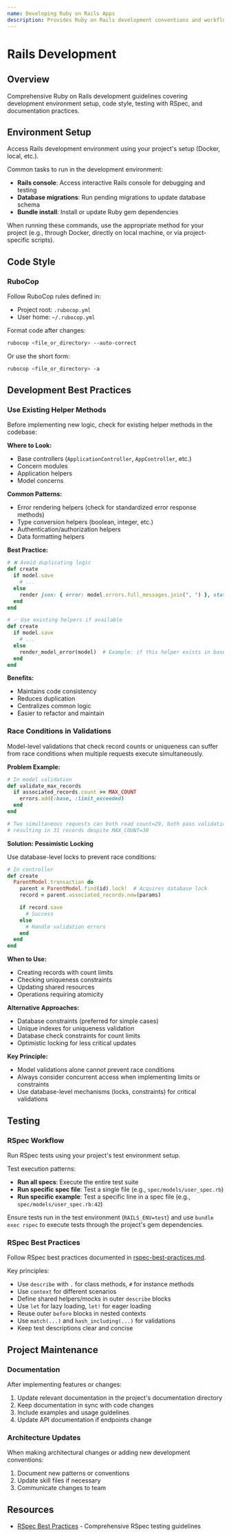 ```yaml
---
name: Developing Ruby on Rails Apps
description: Provides Ruby on Rails development conventions and workflows including RSpec testing, RuboCop formatting, and best practices. Use when developing Rails applications, writing Rails tests, debugging Rails code, or when user mentions Rails, RSpec, RuboCop, or Active Record.
---
```


# Rails Development

## Overview

Comprehensive Ruby on Rails development guidelines covering development environment setup, code style, testing with RSpec, and documentation practices.

## Environment Setup

Access Rails development environment using your project's setup (Docker, local, etc.).

Common tasks to run in the development environment:
- **Rails console**: Access interactive Rails console for debugging and testing
- **Database migrations**: Run pending migrations to update database schema
- **Bundle install**: Install or update Ruby gem dependencies

When running these commands, use the appropriate method for your project (e.g., through Docker, directly on local machine, or via project-specific scripts).

## Code Style

### RuboCop

Follow RuboCop rules defined in:
- Project root: `.rubocop.yml`
- User home: `~/.rubocop.yml`

Format code after changes:

```bash
rubocop <file_or_directory> --auto-correct
```

Or use the short form:

```bash
rubocop <file_or_directory> -a
```

## Development Best Practices

### Use Existing Helper Methods

Before implementing new logic, check for existing helper methods in the codebase:

**Where to Look:**
- Base controllers (`ApplicationController`, `AppController`, etc.)
- Concern modules
- Application helpers
- Model concerns

**Common Patterns:**
- Error rendering helpers (check for standardized error response methods)
- Type conversion helpers (boolean, integer, etc.)
- Authentication/authorization helpers
- Data formatting helpers

**Best Practice:**
```ruby
# ❌ Avoid duplicating logic
def create
  if model.save
    # ...
  else
    render json: { error: model.errors.full_messages.join(", ") }, status: :bad_request
  end
end

# ✅ Use existing helpers if available
def create
  if model.save
    # ...
  else
    render_model_error(model)  # Example: if this helper exists in base controller
  end
end
```

**Benefits:**
- Maintains code consistency
- Reduces duplication
- Centralizes common logic
- Easier to refactor and maintain

### Race Conditions in Validations

Model-level validations that check record counts or uniqueness can suffer from race conditions when multiple requests execute simultaneously.

**Problem Example:**
```ruby
# In model validation
def validate_max_records
  if associated_records.count >= MAX_COUNT
    errors.add(:base, :limit_exceeded)
  end
end

# Two simultaneous requests can both read count=29, both pass validation,
# resulting in 31 records despite MAX_COUNT=30
```

**Solution: Pessimistic Locking**

Use database-level locks to prevent race conditions:

```ruby
# In controller
def create
  ParentModel.transaction do
    parent = ParentModel.find(id).lock!  # Acquires database lock
    record = parent.associated_records.new(params)

    if record.save
      # Success
    else
      # Handle validation errors
    end
  end
end
```

**When to Use:**
- Creating records with count limits
- Checking uniqueness constraints
- Updating shared resources
- Operations requiring atomicity

**Alternative Approaches:**
- Database constraints (preferred for simple cases)
- Unique indexes for uniqueness validation
- Database check constraints for count limits
- Optimistic locking for less critical updates

**Key Principle:**
- Model validations alone cannot prevent race conditions
- Always consider concurrent access when implementing limits or constraints
- Use database-level mechanisms (locks, constraints) for critical validations

## Testing

### RSpec Workflow

Run RSpec tests using your project's test environment setup.

Test execution patterns:
- **Run all specs**: Execute the entire test suite
- **Run specific spec file**: Test a single file (e.g., `spec/models/user_spec.rb`)
- **Run specific example**: Test a specific line in a spec file (e.g., `spec/models/user_spec.rb:42`)

Ensure tests run in the test environment (`RAILS_ENV=test`) and use `bundle exec rspec` to execute tests through the project's gem dependencies.

### RSpec Best Practices

Follow RSpec best practices documented in [rspec-best-practices.md](references/rspec-best-practices.md).

Key principles:
- Use `describe` with `.` for class methods, `#` for instance methods
- Use `context` for different scenarios
- Define shared helpers/mocks in outer `describe` blocks
- Use `let` for lazy loading, `let!` for eager loading
- Reuse outer `before` blocks in nested contexts
- Use `match(...)` and `hash_including(...)` for validations
- Keep test descriptions clear and concise

## Project Maintenance

### Documentation

After implementing features or changes:

1. Update relevant documentation in the project's documentation directory
2. Keep documentation in sync with code changes
3. Include examples and usage guidelines
4. Update API documentation if endpoints change

### Architecture Updates

When making architectural changes or adding new development conventions:

1. Document new patterns or conventions
2. Update skill files if necessary
3. Communicate changes to team

## Resources

- [RSpec Best Practices](references/rspec-best-practices.md) - Comprehensive RSpec testing guidelines
